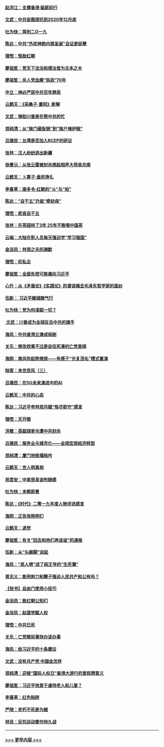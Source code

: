 #### [赵洪江：支撑香港 砥砺前行](../pages/nsc993/n11748482.md?t=12271901) 
#### [文武：中共妄图顽抗到2020年12月底](../pages/nsc993/n11748446.md?t=12271901) 
#### [吐为快：挥别二O一九](../pages/nsc993/n11748411.md?t=12271901) 
#### [陈达：中共“外扰神韵内禁圣诞”自证是妖孽](../pages/nsc993/n11748226.md?t=12271901) 
#### [理悟：怪胎红朝](../pages/nsc993/n11748206.md?t=12271901) 
#### [廖祖笙：党天下法治和德治皆为无本之木](../pages/nsc993/n11748135.md?t=12271901) 
#### [廖祖笙：杀人党血腥“执政”70年](../pages/nsc993/n11745144.md?t=12271901) 
#### [中立：神必严惩中共百年罪恶](../pages/nsc993/n11744970.md?t=12271901) 
#### [云鹤天：《采桑子‧重阳》新解](../pages/nsc993/n11744948.md?t=12271901) 
#### [文武：弹劾川普是在帮中共的忙](../pages/nsc993/n11744758.md?t=12271901) 
#### [郑纯清：从“挨门砸饭锅”到“挨户堵炉眼”](../pages/nsc993/n11744745.md?t=12271901) 
#### [吕锡民：台湾是否加入RCEP的研议](../pages/nsc993/n11744701.md?t=12271901) 
#### [张林：汉人纷纷逃出新疆](../pages/nsc993/n11743530.md?t=12271901) 
#### [徐曼沅：从张云雷被封杀想起相声大师吴兆南](../pages/nsc993/n11741816.md?t=12271901) 
#### [云鹤天：卜算子‧垂死挣扎](../pages/nsc993/n11739956.md?t=12271901) 
#### [李春草：唐多令‧红朝的“斗”与“拍”](../pages/nsc993/n11739830.md?t=12271901) 
#### [陈达：“自干五”升级“牵妨母”](../pages/nsc993/n11739724.md?t=12271901) 
#### [理悟：悲哀自干五](../pages/nsc993/n11739547.md?t=12271901) 
#### [张林：在茶园待了3年 25年不敢喝中国茶](../pages/nsc993/n11739240.md?t=12271901) 
#### [云端：大陆在职人员每天强迫学“学习强国”](../pages/nsc993/n11738735.md?t=12271901) 
#### [金浴凤：林郑之夫的渊默](../pages/nsc993/n11737735.md?t=12271901) 
#### [理悟：叹私企](../pages/nsc993/n11737715.md?t=12271901) 
#### [廖祖笙：全面失控可能袭向习近平](../pages/nsc993/n11737704.md?t=12271901) 
#### [心升：从《矛盾论》《实践论》的谬误揭去毛泽东哲学家的面纱](../pages/nsc993/n11736962.md?t=12271901) 
#### [伍新： 习近平赌城赌气行](../pages/nsc993/n11736929.md?t=12271901) 
#### [吐为快：党为何凌蹈一切？](../pages/nsc993/n11736915.md?t=12271901) 
#### [ 文武：川普成为全球反击中共的旗手](../pages/nsc993/n11736882.md?t=12271901) 
#### [海风：中共废港立澳成闹剧](../pages/nsc993/n11735857.md?t=12271901) 
#### [关乐：修改校章不过是自往死凑的亡党臭棋](../pages/nsc993/n11735097.md?t=12271901) 
#### [海网：南风吹起势燎原——有感于“光复茂名”模式重演](../pages/nsc993/n11732308.md?t=12271901) 
#### [陆客：末世民风（三）](../pages/nsc993/n11732211.md?t=12271901) 
#### [吕锡民：在5G未来演进中的AI](../pages/nsc993/n11730010.md?t=12271901) 
#### [云鹤天：中共的心态](../pages/nsc993/n11729906.md?t=12271901) 
#### [陈达：习近平夸林郑月娥“恪尽职守”感言](../pages/nsc993/n11729881.md?t=12271901) 
#### [理悟：天开眼](../pages/nsc993/n11729699.md?t=12271901) 
#### [洪微：英超球星也遭中共封杀](../pages/nsc993/n11727243.md?t=12271901) 
#### [吕锡民：服务业与城市化——全球宏观经济转型](../pages/nsc993/n11725845.md?t=12271901) 
#### [郑纯清：厦门地铁塌陷吟](../pages/nsc993/n11725813.md?t=12271901) 
#### [云鹤天：世人明真相](../pages/nsc993/n11725621.md?t=12271901) 
#### [祝君安：中美贸易谈判随感](../pages/nsc993/n11725609.md?t=12271901) 
#### [吐为快：末朝即景](../pages/nsc993/n11723365.md?t=12271901) 
#### [陈达：《时代》二零一九年度人物评选感言](../pages/nsc993/n11723337.md?t=12271901) 
#### [海网：正告张晓明们](../pages/nsc993/n11723228.md?t=12271901) 
#### [云鹤天：退党](../pages/nsc993/n11723056.md?t=12271901) 
#### [廖祖笙：有关“回去和他们再谈谈”的通报](../pages/nsc993/n11722442.md?t=12271901) 
#### [伍新：从“头踢脚”说起](../pages/nsc993/n11722429.md?t=12271901) 
#### [海风：“恶人榜”成了阎王爷的“生死簿”](../pages/nsc993/n11722272.md?t=12271901) 
#### [胥志义：能用剌刀和鞭子强迫人民共产和公有吗？](../pages/nsc993/n11720569.md?t=12271901) 
#### [【投书】自由门使用小技巧](../pages/nsc993/n11720180.md?t=12271901) 
#### [金浴凤：致红朝公知们](../pages/nsc993/n11720563.md?t=12271901) 
#### [金浴凤：赵国党赋人权](../pages/nsc993/n11720533.md?t=12271901) 
#### [理悟：中共已死](../pages/nsc993/n11720233.md?t=12271901) 
#### [关乐：亡党眼前事快办该办事](../pages/nsc993/n11719160.md?t=12271901) 
#### [海风：给习近平的十条建议](../pages/nsc993/n11717616.md?t=12271901) 
#### [文武：没有共产党 中国会怎样](../pages/nsc993/n11717584.md?t=12271901) 
#### [郑纯清：迎接“国际人权日”香港大游行的里程牌意义](../pages/nsc993/n11717417.md?t=12271901) 
#### [廖祖笙：习近平快意于虐待老人和儿童？](../pages/nsc993/n11715313.md?t=12271901) 
#### [李春草：红色陷阱](../pages/nsc993/n11715029.md?t=12271901) 
#### [严晓：老朽不死是为贼](../pages/nsc993/n11712910.md?t=12271901) 
#### [林忌：反抗运动要作持久战](../pages/nsc993/n11712623.md?t=12271901) 

----
#### [ >>> 更早内容 <<< ](../indexes/nsc993-earlier.md)
